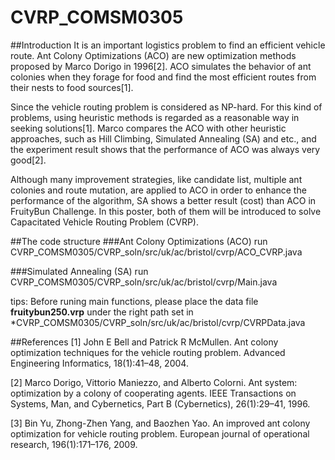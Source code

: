 # CVRP_COMSM0305
##Introduction
It is an important logistics problem to find an efficient vehicle route. Ant Colony Optimizations (ACO) are new optimization methods proposed by Marco Dorigo in 1996[2]. ACO simulates the behavior of ant colonies when they forage for food and find the most efficient routes from their nests to food sources[1].

Since the vehicle routing problem is considered as NP-hard. For this kind of problems, using heuristic methods is regarded as a reasonable way in seeking solutions[1]. Marco compares the ACO with other heuristic approaches, such as Hill Climbing, Simulated Annealing (SA) and etc., and the experiment result shows that the performance of ACO was always very good[2].

Although many improvement strategies, like candidate list, multiple ant colonies and route mutation, are applied to ACO in order to enhance the performance of the algorithm, SA shows a better result (cost) than ACO in FruityBun Challenge. In this poster, both of them will be introduced to solve Capacitated Vehicle Routing Problem (CVRP).

##The code structure
###Ant Colony Optimizations (ACO)
run CVRP_COMSM0305/CVRP_soln/src/uk/ac/bristol/cvrp/ACO_CVRP.java

###Simulated Annealing (SA)
run CVRP_COMSM0305/CVRP_soln/src/uk/ac/bristol/cvrp/Main.java

tips:
Before runing main functions, please place the data file **fruitybun250.vrp** under the right path set in *CVRP_COMSM0305/CVRP_soln/src/uk/ac/bristol/cvrp/CVRPData.java

##References
[1] John E Bell and Patrick R McMullen. Ant colony optimization techniques for the vehicle routing problem. Advanced Engineering Informatics, 18(1):41–48, 2004.

[2] Marco Dorigo, Vittorio Maniezzo, and Alberto Colorni. Ant system: optimization by a colony of cooperating agents. IEEE Transactions on Systems, Man, and Cybernetics, Part B (Cybernetics), 26(1):29–41, 1996.

[3] Bin Yu, Zhong-Zhen Yang, and Baozhen Yao. An improved ant colony optimization for vehicle routing problem. European journal of operational research, 196(1):171–176, 2009.
